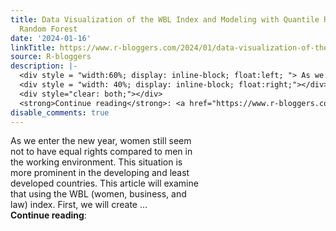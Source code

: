 ```yaml
---
title: Data Visualization of the WBL Index and Modeling with Quantile Regression using
  Random Forest
date: '2024-01-16'
linkTitle: https://www.r-bloggers.com/2024/01/data-visualization-of-the-wbl-index-and-modeling-with-quantile-regression-using-random-forest/
source: R-bloggers
description: |-
  <div style = "width:60%; display: inline-block; float:left; "> As we enter the new year, women still seem not to have equal rights compared to men in the working environment. This situation is more prominent in the developing and least developed countries. This article will examine that using the WBL (women, business, and law) index. First, we will create ...</div>
  <div style = "width: 40%; display: inline-block; float:right;"></div>
  <div style="clear: both;"></div>
  <strong>Continue reading</strong>: <a href="https://www.r-bloggers.com/2024/01/data-visualization-of-the-wbl-index-and-modeling-wit ...
disable_comments: true
---
```

<div style = "width:60%; display: inline-block; float:left; "> As we enter the new year, women still seem not to have equal rights compared to men in the working environment. This situation is more prominent in the developing and least developed countries. This article will examine that using the WBL (women, business, and law) index. First, we will create ...</div>
<div style = "width: 40%; display: inline-block; float:right;"></div>
<div style="clear: both;"></div>
<strong>Continue reading</strong>: <a href="https://www.r-bloggers.com/2024/01/data-visualization-of-the-wbl-index-and-modeling-wit ...
